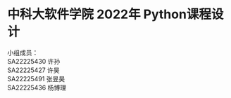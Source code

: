 # 中科大软件学院 2022年 Python课程设计  
小组成员：  
SA22225430	许孙  
SA22225427	许昊  
SA22225491	张昱昊  
SA22225436	杨博理  
